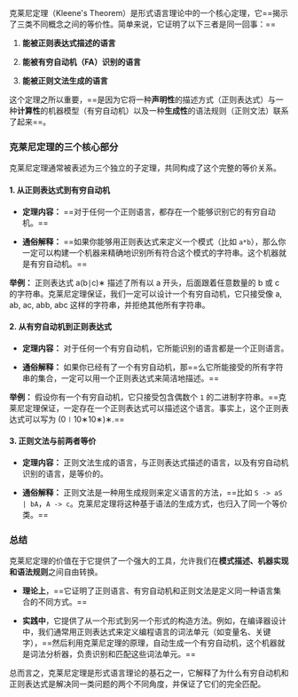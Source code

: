 克莱尼定理（Kleene's Theorem）是形式语言理论中的一个核心定理，它==揭示了三类不同概念之间的等价性。简单来说，它证明了以下三者是同一回事：==

1. **能被正则表达式描述的语言**
    
2. **能被有穷自动机（FA）识别的语言**
    
3. **能被正则文法生成的语言**
    

这个定理之所以重要，==是因为它将一种**声明性**的描述方式（正则表达式）与一种**计算性**的机器模型（有穷自动机）以及一种**生成性**的语法规则（正则文法）联系了起来==。


### 克莱尼定理的三个核心部分

克莱尼定理通常被表述为三个独立的子定理，共同构成了这个完整的等价关系。

#### 1. **从正则表达式到有穷自动机**

- **定理内容：** ==对于任何一个正则语言，都存在一个能够识别它的有穷自动机。==
    
- **通俗解释：** ==如果你能够用正则表达式来定义一个模式（比如 `a*b`），那么你一定可以构建一个机器来精确地识别所有符合这个模式的字符串。这个机器就是有穷自动机。==
    

**举例：** 正则表达式 a(b∣c)∗ 描述了所有以 a 开头，后面跟着任意数量的 b 或 c 的字符串。克莱尼定理保证，我们一定可以设计一个有穷自动机，它只接受像 a, ab, ac, abb, abc 这样的字符串，并拒绝其他所有字符串。

#### 2. **从有穷自动机到正则表达式**

- **定理内容：** 对于任何一个有穷自动机，它所能识别的语言都是一个正则语言。
    
- **通俗解释：** 如果你已经有了一个有穷自动机，那==么它所能接受的所有字符串的集合，一定可以用一个正则表达式来简洁地描述。==

**举例：** 假设你有一个有穷自动机，它只接受包含偶数个 `1` 的二进制字符串。==克莱尼定理保证，一定存在一个正则表达式可以描述这个语言。事实上，这个正则表达式可以写为 (0∣10∗10∗)∗.==

#### 3. **正则文法与前两者等价**

- **定理内容：** 正则文法生成的语言，与正则表达式描述的语言，以及有穷自动机识别的语言，是等价的。
    
- **通俗解释：** 正则文法是一种用生成规则来定义语言的方法，==比如 `S -> aS | bA`，`A -> c`。克莱尼定理将这种基于语法的生成方式，也归入了同一个等价类。==
    

### 总结

克莱尼定理的价值在于它提供了一个强大的工具，允许我们在**模式描述、机器实现和语法规则**之间自由转换。

- **理论上**，==它证明了正则语言、有穷自动机和正则文法是定义同一种语言集合的不同方式。==
    
- **实践中**，它提供了从一个形式到另一个形式的构造方法。例如，在编译器设计中，我们通常用正则表达式来定义编程语言的词法单元（如变量名、关键字），==然后利用克莱尼定理的原理，自动生成一个有穷自动机，这个机器就是词法分析器，负责识别和匹配这些词法单元。==
    

总而言之，克莱尼定理是形式语言理论的基石之一，它解释了为什么有穷自动机和正则表达式是解决同一类问题的两个不同角度，并保证了它们的完全匹配。